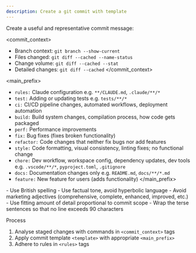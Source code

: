 ```yaml
---
description: Create a git commit with template
---
```


Create a useful and representative commit message:

<commit_context>
- Branch context: `git branch --show-current`
- Files changed: `git diff --cached --name-status`
- Change volume: `git diff --cached --stat`
- Detailed changes: `git diff --cached`
</commit_context>

<template>
[main_prefix]: [brief main summary in imperative mood]

[Logical Group Name 1]:
- [Significant changes and impact over minor details]
- ["Just enough detail" for collective project evolution]

[Logical Group Name n (if needed)]:
- [etc.]

[2-3 terse sentences of why / benefit / impact. Wrap at 90 characters]
</template>

<main_prefix>
- `rules:` Claude configuration e.g. `**/CLAUDE.md`, `.claude/**/*`
- `test:` Adding or updating tests e.g. `tests/**/*`
- `ci:` CI/CD pipeline changes, automated workflows, deployment automation
- `build:` Build system changes, compilation process, how code gets packaged
- `perf:` Performance improvements
- `fix:` Bug fixes (fixes broken functionality)
- `refactor:` Code changes that neither fix bugs nor add features
- `style:` Code formatting, visual consistency, linting fixes; no functional change
- `chore:` Dev workflow, workspace config, dependency updates, dev tools e.g. `.vscode/**/*`, `pyproject.toml`, `.gitignore`
- `docs:` Documentation changes only e.g. `README.md`, `docs/**/*.md`
- `feature:` New feature for users (adds functionality)
</main_prefix>

<rules>
- Use British spelling
- Use factual tone, avoid hyperbolic language
- Avoid marketing adjectives (comprehensive, complete, enhanced, improved, etc.)
- Use fitting amount of detail proportional to commit scope
- Wrap the terse sentences so that no line exceeds 90 characters
</rules>

Process
1. Analyse staged changes with commands in `<commit_context>` tags
2. Apply commit template `<template>` with appropriate `<main_prefix>`
3. Adhere to rules in `<rules>` tags 